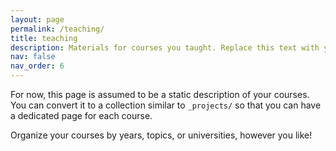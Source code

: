 ```yaml
---
layout: page
permalink: /teaching/
title: teaching
description: Materials for courses you taught. Replace this text with your description.
nav: false 
nav_order: 6
---
```


For now, this page is assumed to be a static description of your courses. You can convert it to a collection similar to `_projects/` so that you can have a dedicated page for each course.

Organize your courses by years, topics, or universities, however you like!

